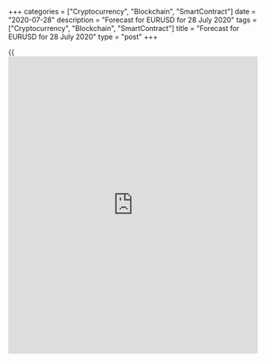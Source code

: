 +++
categories = ["Cryptocurrency", "Blockchain", "SmartContract"]
date = "2020-07-28"
description = "Forecast for EURUSD for 28 July 2020"
tags = ["Cryptocurrency", "Blockchain", "SmartContract"]
title = "Forecast for EURUSD for 28 July 2020"
type = "post"
+++

{{<iframe id="large-banner" src="https://www.bounty.group/#slide=20.0" width="100%" height="600" scrolling="no" style="border: 0px solid rgb(216, 221, 230); border-radius: 3px;">}}

July 28, 2020

July 28, 2020

Forecast for EUR/USD: Will dollar correct?Dmitri Demidenko

##  **Fundamental forecast for dollar for today**

### EUR/USD bears think a major part of negative information is factored
in the quotes

The States’ inability to put an end to the pandemic may lead to the
USD’s worst dynamics in the past 9 years. Not only gold has grown
against the greenback in July, reaching a new record value. Almost
everything has grown against the greenback. An increasing number of new
Covid cases lets us think that controlling the virus in the USA is
harder than in other countries. It cuts the efficiency of the US
economy.

The main factors in the USD’s weakness are a bad epidemiological
situation, China’s probable sales of US Treasuries, presidential
election uncertainty, and fears that the Fed will continue monetary
expansion and drop the federal funds rate below zero. It will hardly
happen at FOMC’s meeting on 28-29 July, but obviously, the situation has
changed for the worst since the last meeting.

Back in June, the number of Covid cases got stable. It was falling in
New York and New Jersey, while Texas, Florida and California didn’t face
the virus terror that they are in now. Still, the Fed’s forecast had
already been pessimistic. Jerome Powell and his peers didn’t see any
signs of the V-shape recovery the White House had been talking about.
They rather appealed for fiscal stimulus and said the Central bank
wasn’t able to deal alone with the pandemic. the Boston Fed President
Eric Rosengren said in his latest interviews that he expected the same
inflationary decline as in Europe, but the States weren’t as successful.
American macro-indicators are still far from pre-crisis levels while the
German Ifo Business Climate Index has exceeded them already.

### Dynamics of German business climate indexes

### ![LiteForex: Forecast for EURUSD for 28 July 2020][1]

 _Source: Bloomberg._

The longer the epidemic lasts, the harder it will be for some sectors to
recover. Millions of Americans will become jobless, businesses will go
bankrupt and the banking system will be under a great stress. The
economy is becoming less efficient, compared with competitors. This
cannot but affect the currency rate.  In the week ended 22 July, net USD
shorts reached the highest level against 8 major currencies since April
2018.

The uncertainty around fiscal stimulus puts pressure on the greenback
too. The Republicans proposed to increase the relief package by $1
trillion, cutting weekly unemployment benefits from $600 to $200. They
believe the US has one foot in the pandemic and one foot in the
recovery.

Still, no trend can do without correction. According to Rabobank,
[EUR/USD][2] quotes have already considered both the probable worsening
of US macro-statistics and the Fed’s downbeat expectations for GDP. The
greenback may be given preference as a safe haven currency at any time,
especially when US stock indexes aren’t willing to continue a rally. And
that’s good for bulls! Retracements to $1.1655 and $1.158 will allow
them to buy the euro cheaper.

* * *

P.S. Did you like my article? Share it in social networks: it will be
the best “thank you" :)

Ask me questions and comment below. I’ll be glad to answer your
questions and give necessary explanations.

 **Useful links:**

  * I recommend trying to trade with a reliable broker [here][3]. The system allows you to trade by yourself or copy successful traders from all across the globe.
  * Use my promo-code BLOG for getting deposit bonus 50% on LiteForex platform. Just enter this code in the appropriate field while [depositing][4] your trading account.
  * Telegram channel with high-quality analytics, Forex reviews, training articles, and other useful things for traders <t.me/liteforex>





## Price chart of EURUSD in real time mode

![Forecast for EUR/USD: Will dollar correct?][5]

The content of this article reflects the author’s opinion and does not
necessarily reflect the official position of LiteForex. The material
published on this page is provided for informational purposes only and
should not be considered as the provision of investment advice for the
purposes of Directive 2004/39/EC.

Rate this article:

{{value}}

( {{count}} {{title}} )

   1. cdn.liteforex.com/cache/uploads/blog_post/eurusd/german-ifo-28-07-20.jpg?w=30&s=c60ed5a9f35fc9aa275bfc9c66beff91
   2. my.liteforex.com/trading/chart?symbol=EURUSD&returnUrl=true
   3. my.liteforex.com/?category=analysts-opinions&slug=forecast-for-eurusd-will-dollar-correct&openPopup=%2Fregistration%2Fpopup&utm_source=blog&utm_medium=article&utm_campaign=bonus
   4. my.liteforex.com/deposit/?category=analysts-opinions&slug=forecast-for-eurusd-will-dollar-correct&promo_code=BLOG&utm_source=blog&utm_medium=article&utm_campaign=bonus
   5. cdn.liteforex.com/cache/uploads/blog_post/eurusd/liteforex-blog-eurusd-28-07-20.jpg?q=75&w=1000&s=8746eadd2127b0f9867e864824554327